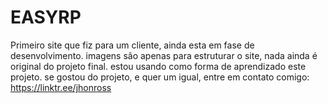 # EASYRP
Primeiro site que fiz para um cliente, ainda esta em fase de desenvolvimento.
imagens são apenas para estruturar o site, nada ainda é original do projeto final.
estou usando como forma de aprendizado este projeto.
se gostou do projeto, e quer um igual, entre em contato comigo: https://linktr.ee/jhonross
